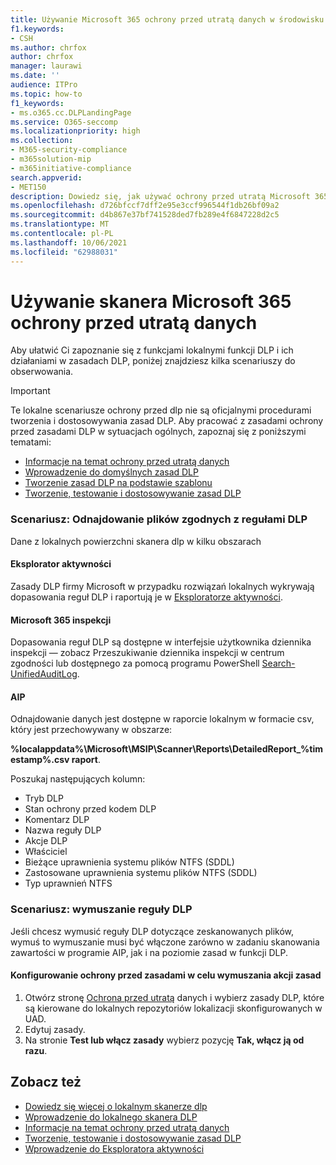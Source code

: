 ```yaml
---
title: Używanie Microsoft 365 ochrony przed utratą danych w środowisku lokalnym
f1.keywords:
- CSH
ms.author: chrfox
author: chrfox
manager: laurawi
ms.date: ''
audience: ITPro
ms.topic: how-to
f1_keywords:
- ms.o365.cc.DLPLandingPage
ms.service: O365-seccomp
ms.localizationpriority: high
ms.collection:
- M365-security-compliance
- m365solution-mip
- m365initiative-compliance
search.appverid:
- MET150
description: Dowiedz się, jak używać ochrony przed utratą Microsoft 365 w skanerze lokalnym do skanowania danych w spoczynku i implementowania akcji zabezpieczających dla lokalnych udziałów plików i lokalnych SharePoint folderów i bibliotek dokumentów.
ms.openlocfilehash: d726bfccf7dff2e95e3ccf996544f1db26bf09a2
ms.sourcegitcommit: d4b867e37bf741528ded7fb289e4f6847228d2c5
ms.translationtype: MT
ms.contentlocale: pl-PL
ms.lasthandoff: 10/06/2021
ms.locfileid: "62988031"
---
```

# <a name="use-the-microsoft-365-data-loss-prevention-on-premises-scanner"></a>Używanie skanera Microsoft 365 ochrony przed utratą danych

Aby ułatwić Ci zapoznanie się z funkcjami lokalnymi funkcji DLP i ich działaniami w zasadach DLP, poniżej znajdziesz kilka scenariuszy do obserwowania.

> [!IMPORTANT]
> Te lokalne scenariusze ochrony przed dlp nie są oficjalnymi procedurami tworzenia i dostosowywania zasad DLP. Aby pracować z zasadami ochrony przed zasadami DLP w sytuacjach ogólnych, zapoznaj się z poniższymi tematami:
>
> - [Informacje na temat ochrony przed utratą danych](dlp-learn-about-dlp.md)
> - [Wprowadzenie do domyślnych zasad DLP](get-started-with-the-default-dlp-policy.md)
> - [Tworzenie zasad DLP na podstawie szablonu](create-a-dlp-policy-from-a-template.md)
> - [Tworzenie, testowanie i dostosowywanie zasad DLP](create-test-tune-dlp-policy.md)

### <a name="scenario-discover-files-matching-dlp-rules"></a>Scenariusz: Odnajdowanie plików zgodnych z regułami DLP

Dane z lokalnych powierzchni skanera dlp w kilku obszarach

#### <a name="activity-explorer"></a>Eksplorator aktywności

 Zasady DLP firmy Microsoft w przypadku rozwiązań lokalnych wykrywają dopasowania reguł DLP i raportują je w [Eksploratorze aktywności](https://compliance.microsoft.com/dataclassification?viewid=activitiesexplorer).

#### <a name="microsoft-365-audit-log"></a>Microsoft 365 inspekcji

Dopasowania reguł DLP są dostępne w interfejsie użytkownika dziennika inspekcji — [](search-the-audit-log-in-security-and-compliance.md) zobacz Przeszukiwanie dziennika inspekcji w centrum zgodności lub dostępnego za pomocą programu PowerShell [Search-UnifiedAuditLog](/powershell/module/exchange/search-unifiedauditlog).

#### <a name="aip"></a>AIP

Odnajdowanie danych jest dostępne w raporcie lokalnym w formacie csv, który jest przechowywany w obszarze:

**%localappdata%\Microsoft\MSIP\Scanner\Reports\DetailedReport_%timestamp%.csv raport**.

 Poszukaj następujących kolumn:

- Tryb DLP
- Stan ochrony przed kodem DLP
- Komentarz DLP
- Nazwa reguły DLP
- Akcje DLP
- Właściciel
- Bieżące uprawnienia systemu plików NTFS (SDDL)
- Zastosowane uprawnienia systemu plików NTFS (SDDL)
- Typ uprawnień NTFS

### <a name="scenario-enforce-dlp-rule"></a>Scenariusz: wymuszanie reguły DLP

Jeśli chcesz wymusić reguły DLP dotyczące zeskanowanych plików, wymuś to wymuszanie musi być włączone zarówno w zadaniu skanowania zawartości w programie AIP, jak i na poziomie zasad w funkcji DLP.

#### <a name="configure-dlp-to-enforce-policy-actions"></a>Konfigurowanie ochrony przed zasadami w celu wymuszania akcji zasad

1. Otwórz stronę [Ochrona przed utratą](https://compliance.microsoft.com/datalossprevention?viewid=policies) danych i wybierz zasady DLP, które są kierowane do lokalnych repozytoriów lokalizacji skonfigurowanych w UAD.
2. Edytuj zasady.
3. Na stronie **Test lub włącz zasady** wybierz pozycję **Tak, włącz ją od razu**.

## <a name="see-also"></a>Zobacz też

- [Dowiedz się więcej o lokalnym skanerze dlp](dlp-on-premises-scanner-learn.md)
- [Wprowadzenie do lokalnego skanera DLP](dlp-on-premises-scanner-get-started.md)
- [Informacje na temat ochrony przed utratą danych](dlp-learn-about-dlp.md)
- [Tworzenie, testowanie i dostosowywanie zasad DLP](create-test-tune-dlp-policy.md)
- [Wprowadzenie do Eksploratora aktywności](data-classification-activity-explorer.md)
